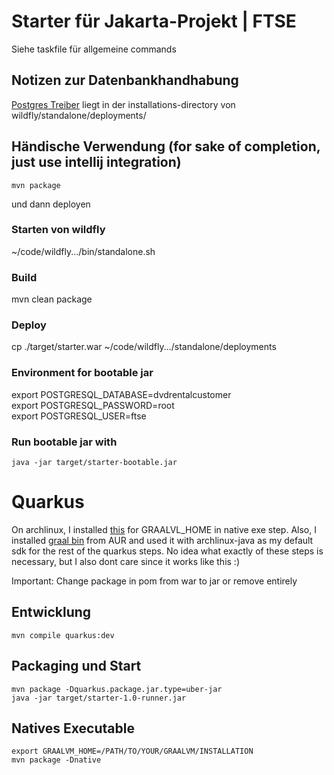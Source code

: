 # Starter für Jakarta-Projekt | FTSE

Siehe taskfile für allgemeine commands

## Notizen zur Datenbankhandhabung
[Postgres Treiber](https://jdbc.postgresql.org/download/postgresql-42.7.3.jar) liegt in der installations-directory
von wildfly/standalone/deployments/

## Händische Verwendung (for sake of completion, just use intellij integration)

```
mvn package
```

und dann deployen

### Starten von wildfly
~/code/wildfly.../bin/standalone.sh

### Build
mvn clean package

### Deploy
cp ./target/starter.war ~/code/wildfly.../standalone/deployments


### Environment for bootable jar
export POSTGRESQL_DATABASE=dvdrentalcustomer  
export POSTGRESQL_PASSWORD=root  
export POSTGRESQL_USER=ftse  

### Run bootable jar with
`java -jar target/starter-bootable.jar`


# Quarkus

On archlinux, I installed [this](https://github.com/graalvm/graalvm-ce-builds/releases/tag/jdk-21.0.2) for GRAALVL_HOME in native exe step.
Also, I installed [graal bin](https://aur.archlinux.org/packages/jdk21-graalvm-bin) from AUR and used it with archlinux-java as my default sdk for the rest of the quarkus steps.
No idea what exactly of these steps is necessary, but I also dont care since it works like this :)

Important: Change package in pom from war to jar or remove entirely

## Entwicklung

```
mvn compile quarkus:dev
```


## Packaging und Start

```
mvn package -Dquarkus.package.jar.type=uber-jar
java -jar target/starter-1.0-runner.jar
```

## Natives Executable

```
export GRAALVM_HOME=/PATH/TO/YOUR/GRAALVM/INSTALLATION
mvn package -Dnative
```

